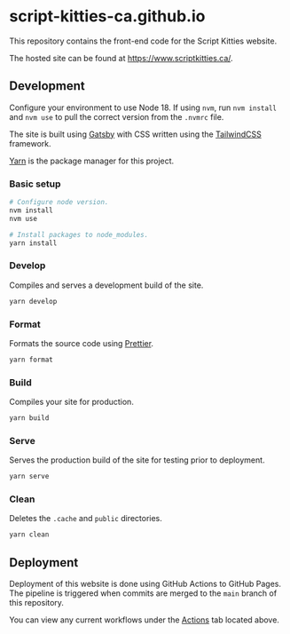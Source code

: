 # script-kitties-ca.github.io

This repository contains the front-end code for the Script Kitties website.

The hosted site can be found at https://www.scriptkitties.ca/.

## Development

Configure your environment to use Node 18. If using `nvm`, run `nvm install` and `nvm use` to pull the correct version from the `.nvmrc` file.

The site is built using [Gatsby](https://www.gatsbyjs.com/) with CSS written using the [TailwindCSS](https://tailwindcss.com/) framework.

[Yarn](https://yarnpkg.com/) is the package manager for this project.

### Basic setup

```sh
# Configure node version.
nvm install
nvm use

# Install packages to node_modules.
yarn install
```

### Develop

Compiles and serves a development build of the site.

```sh
yarn develop
```

### Format

Formats the source code using [Prettier](https://prettier.io/).

```sh
yarn format
```

### Build

Compiles your site for production.

```sh
yarn build
```

### Serve

Serves the production build of the site for testing prior to deployment.

```sh
yarn serve
```

### Clean

Deletes the `.cache` and `public` directories.

```sh
yarn clean
```

## Deployment

Deployment of this website is done using GitHub Actions to GitHub Pages. The pipeline is triggered when commits are merged to the `main` branch of this repository.

You can view any current workflows under the [Actions](https://github.com/Script-Kitties-CA/script-kitties-ca.github.io/actions) tab located above.

